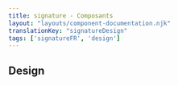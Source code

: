 ```yaml
---
title: signature - Composants
layout: "layouts/component-documentation.njk"
translationKey: "signatureDesign"
tags: ['signatureFR', 'design']
---
```


## Design